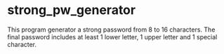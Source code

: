 # strong_pw_generator
This program generator a strong password from 8 to 16 characters.
The final password includes at least 1 lower letter, 1 upper letter and 1 special character.